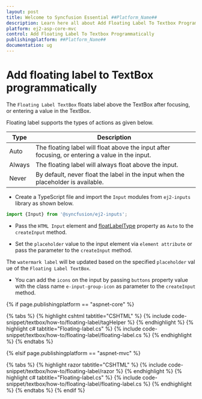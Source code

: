 ```yaml
---
layout: post
title: Welcome to Syncfusion Essential ##Platform_Name##
description: Learn here all about Add Floating Label To Textbox Programmatically of Syncfusion Essential ##Platform_Name## widgets based on HTML5 and jQuery.
platform: ej2-asp-core-mvc
control: Add Floating Label To Textbox Programmatically
publishingplatform: ##Platform_Name##
documentation: ug
---
```



# Add floating label to TextBox programmatically

The `Floating Label TextBox` floats label above the TextBox after focusing, or entering a value in the TextBox.

Floating label supports the types of actions as given below.

Type     | Description
------------ | -------------
  Auto       | The floating label will float above the input after focusing, or entering a value in the input.
  Always     | The floating label will always float above the input.
  Never      | By default, never float the label in the input when the placeholder is available.

* Create a TypeScript file and import the `Input` modules from `ej2-inputs` library as shown below.

```typescript
import {Input} from '@syncfusion/ej2-inputs';
```

* Pass the `HTML Input` element and [floatLabelType](https://help.syncfusion.com/cr/aspnetcore-js2/Syncfusion.EJ2.Inputs.TextBox.html#Syncfusion_EJ2_Inputs_TextBox_FloatLabelType) property as `Auto` to the `createInput` method.

* Set the `placeholder` value to the input element via `element attribute` or pass the parameter to the `createInput` method.

The `watermark label` will be updated based on the specified `placeholder` value of the `Floating Label TextBox`.

* You can add the `icons` on the input by passing `buttons` property value with the
class name `e-input-group-icon` as parameter to the `createInput` method.

{% if page.publishingplatform == "aspnet-core" %}

{% tabs %}
{% highlight cshtml tabtitle="CSHTML" %}
{% include code-snippet/textbox/how-to/floating-label/tagHelper %}
{% endhighlight %}
{% highlight c# tabtitle="Floating-label.cs" %}
{% include code-snippet/textbox/how-to/floating-label/floating-label.cs %}
{% endhighlight %}
{% endtabs %}

{% elsif page.publishingplatform == "aspnet-mvc" %}

{% tabs %}
{% highlight razor tabtitle="CSHTML" %}
{% include code-snippet/textbox/how-to/floating-label/razor %}
{% endhighlight %}
{% highlight c# tabtitle="Floating-label.cs" %}
{% include code-snippet/textbox/how-to/floating-label/floating-label.cs %}
{% endhighlight %}
{% endtabs %}
{% endif %}

